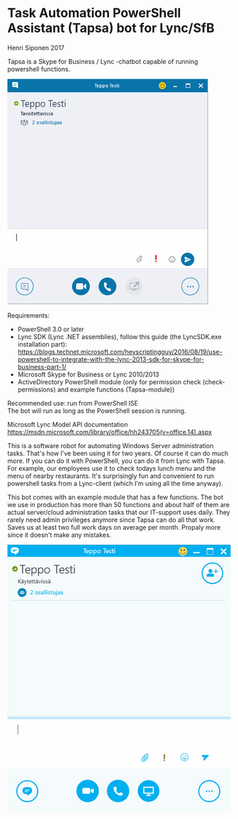# Task Automation PowerShell Assistant (Tapsa) bot for Lync/SfB
Henri Siponen 2017

Tapsa is a Skype for Business / Lync -chatbot capable of running powershell functions.

![gif](/gif/lunch.gif)

Requirements:
* PowerShell 3.0 or later
* Lync SDK (Lync .NET assemblies), follow this guide (the LyncSDK.exe installation part): https://blogs.technet.microsoft.com/heyscriptingguy/2016/08/19/use-powershell-to-integrate-with-the-lync-2013-sdk-for-skype-for-business-part-1/
* Microsoft Skype for Business or Lync 2010/2013
* ActiveDirectory PowerShell module (only for permission check (check-permissions) and example functions (Tapsa-module))

Recommended use: run from PowerShell ISE  
The bot will run as long as the PowerShell session is running.

Microsoft Lync Model API documentation  
https://msdn.microsoft.com/library/office/hh243705(v=office.14).aspx

This is a software robot for automating Windows Server administration tasks. That's how I've been using it for two years. 
Of course it can do much more. If you can do it with PowerShell, you can do it from Lync with Tapsa. For example, our employees use it to 
check todays lunch menu and the menu of nearby restaurants.
It's surprisingly fun and convenient to run powershell tasks from a Lync-client (which I'm using all the time anyway).

This bot comes with an example module that has a few functions. The bot we use in production has more than 50 functions and about 
half of them are actual server/cloud administration tasks that our IT-support uses daily. They rarely need admin privileges anymore 
since Tapsa can do all that work. Saves us at least two full work days on average per month. Propaly more since it doesn't make any mistakes.


![gif](/gif/teppo.gif)